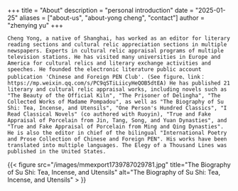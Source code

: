 +++
title = "About"
description = "personal introduction"
date = "2025-01-25"
aliases = ["about-us", "about-yong cheng", "contact"]
author = "zhenying yu"
+++

    Cheng Yong, a native of Shanghai, has worked as an editor for literary reading sections and cultural relic appreciation sections in multiple newspapers. Experts in cultural relic appraisal programs of multiple television stations. He has visited many universities in Europe and America for cultural relics and literary exchange activities and speeches. He founded the electronic literature public account publication 'Chinese and Foreign PEN Club'. (See figure、link：https://mp.weixin.qq.com/s/PC9qSTiLiicyHeQOB5dtEA) He has published 21 literary and cultural relic appraisal works, including novels such as "The Beauty of the Official Kiln", "The Prisoner of Delingha", "The Collected Works of Madame Pompadou", as well as "The Biography of Su Shi: Tea, Incense, and Utensils", "One Person's Hundred Classics", "I Read Classical Novels" (co authored with Ruoyin), "True and Fake Appraisal of Porcelain from Jin, Tang, Song, and Yuan Dynasties", and "True and Fake Appraisal of Porcelain from Ming and Qing Dynasties". He is also the editor in chief of the bilingual "International Poetry and Prose Collection of Chinese and Foreign PEN". His works have been translated into multiple languages. The Elegy of a Thousand Lines was published in the United States.
    
{{< figure src="/images/mmexport1739787029781.jpg" title="The Biography of Su Shi: Tea, Incense, and Utensils" alt="The Biography of Su Shi: Tea, Incense, and Utensils" > }}
